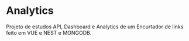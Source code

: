 # Analytics
Projeto de estudos API, Dashboard e Analytics de um Encurtador de links feito em VUE e NEST e MONGODB.

